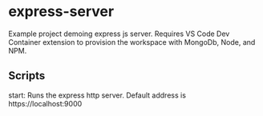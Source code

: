 # express-server
Example project demoing express js server. Requires VS Code Dev Container extension to provision the workspace with MongoDb, Node, and NPM.

## Scripts
start: Runs the express http server. Default address is https://localhost:9000